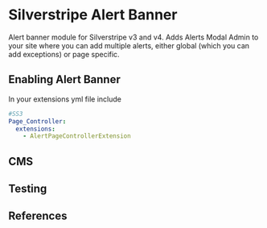 # Silverstripe Alert Banner

Alert banner module for Silverstripe v3 and v4.
Adds Alerts Modal Admin to your site where you can add multiple alerts, either global (which you can add exceptions) or page specific.

## Enabling Alert Banner

In your extensions yml file include

```yml
#SS3
Page_Controller:
  extensions:
    - AlertPageControllerExtension

```

## CMS

## Testing

## References
